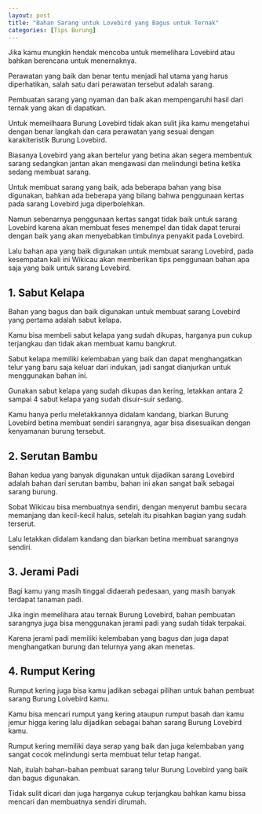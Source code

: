 ```yaml
---
layout: post
title: "Bahan Sarang untuk Lovebird yang Bagus untuk Ternak"
categories: [Tips Burung]
---
```


Jika kamu mungkin hendak mencoba untuk memelihara Lovebird atau bahkan berencana untuk menernaknya.

Perawatan yang baik dan benar tentu menjadi hal utama yang harus diperhatikan, salah satu dari perawatan tersebut adalah sarang.

Pembuatan sarang yang nyaman dan baik akan mempengaruhi hasil dari ternak yang akan di dapatkan.

Untuk memeilhaara Burung Lovebird tidak akan sulit jika kamu mengetahui dengan benar langkah dan cara perawatan yang sesuai dengan karakiteristik Burung Lovebird.

Biasanya Lovebird yang akan bertelur yang betina akan segera membentuk sarang sedangkan jantan akan mengawasi dan melindungi betina ketika sedang membuat sarang.

Untuk membuat sarang yang baik, ada beberapa bahan yang bisa digunakan, bahkan ada beberapa yang bilang bahwa penggunaan kertas pada sarang Lovebird juga diperbolehkan.

Namun sebenarnya penggunaan kertas sangat tidak baik untuk sarang Lovebird karena akan membuat feses menempel dan tidak dapat terurai dengan baik yang akan menyebabkan timbulnya penyakit pada Lovebird.

Lalu bahan apa yang baik digunakan untuk membuat sarang Lovebird, pada kesempatan kali ini Wikicau akan memberikan tips penggunaan bahan apa saja yang baik untuk sarang Lovebird.

## 1. Sabut Kelapa

Bahan yang bagus dan baik digunakan untuk membuat sarang Lovebird yang pertama adalah sabut kelapa.

Kamu bisa membeli sabut kelapa yang sudah dikupas, harganya pun cukup terjangkau dan tidak akan membuat kamu bangkrut.

Sabut kelapa memiliki kelembaban yang baik dan dapat menghangatkan telur yang baru saja keluar dari indukan, jadi sangat dianjurkan untuk menggunakan bahan ini.

Gunakan sabut kelapa yang sudah dikupas dan kering, letakkan antara 2 sampai 4 sabut kelapa yang sudah disuir-suir sedang.

Kamu hanya perlu meletakkannya didalam kandang, biarkan Burung Lovebird betina membuat sendiri sarangnya, agar bisa disesuaikan dengan kenyamanan burung tersebut.

## 2. Serutan Bambu

Bahan kedua yang banyak digunakan untuk dijadikan sarang Lovebird adalah bahan dari serutan bambu, bahan ini akan sangat baik sebagai sarang burung.

Sobat Wikicau bisa membuatnya sendiri, dengan menyerut bambu secara memanjang dan kecil-kecil halus, setelah itu pisahkan bagian yang sudah terserut.

Lalu letakkan didalam kandang dan biarkan betina membuat sarangnya sendiri.

## 3. Jerami Padi

Bagi kamu yang masih tinggal didaerah pedesaan, yang masih banyak terdapat tanaman padi.

Jika ingin memelihara atau ternak Burung Lovebird, bahan pembuatan sarangnya juga bisa menggunakan jerami padi yang sudah tidak terpakai.

Karena jerami padi memiliki kelembaban yang bagus dan juga dapat menghangatkan burung dan telurnya yang akan menetas.

## 4. Rumput Kering

Rumput kering juga bisa kamu jadikan sebagai pilihan untuk bahan pembuat sarang Burung Loivebird kamu.

Kamu bisa mencari rumput yang kering ataupun rumput basah dan kamu jemur higga kering lalu dijadikan sebagai bahan sarang Burung Lovebird kamu.

Rumput kering memiliki daya serap yang baik dan juga kelembaban yang sangat cocok melindungi serta membuat telur tetap hangat.

Nah, itulah bahan-bahan pembuat sarang telur Burung Lovebird yang baik dan bagus digunakan.

Tidak sulit dicari dan juga harganya cukup terjangkau bahkan kamu bissa mencari dan membuatnya sendiri dirumah.
